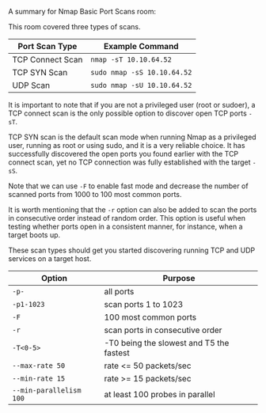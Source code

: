 
A summary for Nmap Basic Port Scans room:

This room covered three types of scans.

|Port Scan Type|Example Command|
|---|---|
|TCP Connect Scan|`nmap -sT 10.10.64.52`|
|TCP SYN Scan|`sudo nmap -sS 10.10.64.52`|
|UDP Scan|`sudo nmap -sU 10.10.64.52`|
It is important to note that if you are not a privileged user (root or sudoer), a TCP connect scan is the only possible option to discover open TCP ports `-sT`.

TCP SYN scan is the default scan mode when running Nmap as a privileged user, running as root or using sudo, and it is a very reliable choice. It has successfully discovered the open ports you found earlier with the TCP connect scan, yet no TCP connection was fully established with the target `-sS`.

Note that we can use `-F` to enable fast mode and decrease the number of scanned ports from 1000 to 100 most common ports.

It is worth mentioning that the `-r` option can also be added to scan the ports in consecutive order instead of random order. This option is useful when testing whether ports open in a consistent manner, for instance, when a target boots up.

These scan types should get you started discovering running TCP and UDP services on a target host.

|Option|Purpose|
|---|---|
|`-p-`|all ports|
|`-p1-1023`|scan ports 1 to 1023|
|`-F`|100 most common ports|
|`-r`|scan ports in consecutive order|
|`-T<0-5>`|-T0 being the slowest and T5 the fastest|
|`--max-rate 50`|rate <= 50 packets/sec|
|`--min-rate 15`|rate >= 15 packets/sec|
|`--min-parallelism 100`|at least 100 probes in parallel|